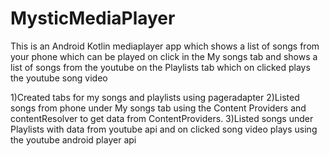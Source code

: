 # MysticMediaPlayer

This is an Android Kotlin mediaplayer app which shows a list of songs from your phone which can be played on click in the My songs tab and shows a list of songs from the youtube
on the Playlists tab which on clicked plays the youtube song video


1)Created tabs for my songs and playlists using pageradapter
2)Listed songs from phone under My songs tab using the Content Providers and contentResolver to get data from ContentProviders.
3)Listed songs under Playlists with data from youtube api and on clicked song video plays using the youtube android player api




